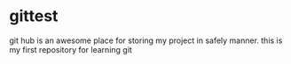 gittest
=======

git hub is an awesome place for storing my project in safely manner. this is my first repository for learning git 
